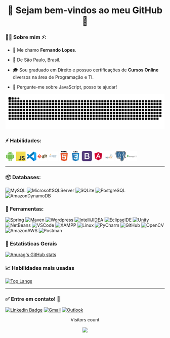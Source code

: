 
# <div align="center">:wave: **Sejam bem-vindos ao meu GitHub** :rocket:</div>


### :raising_hand_man: Sobre mim :zap::

* :wave: Me chamo **Fernando Lopes**.

* :pushpin: De São Paulo, Brasil.

* :mortar_board: Sou graduado em Direito e possuo certificações de **Cursos Online** diversos na área de Programação e TI.

* :speech_balloon: Pergunte-me sobre JavaScript, posso te ajudar!

![Snake animation](https://github.com/EdsonSantana93/EdsonSantana93/blob/output/github-contribution-grid-snake.svg)

### :zap: Habilidades:

<code><img height="30" src="https://raw.githubusercontent.com/github/explore/80688e429a7d4ef2fca1e82350fe8e3517d3494d/topics/android/android.png"></code>
<code><img height="30" src="https://raw.githubusercontent.com/github/explore/80688e429a7d4ef2fca1e82350fe8e3517d3494d/topics/javascript/javascript.png"></code>
<code><img height="30" src="https://raw.githubusercontent.com/github/explore/80688e429a7d4ef2fca1e82350fe8e3517d3494d/topics/visual-studio-code/visual-studio-code.png"></code>
<code><img height="30" src="https://raw.githubusercontent.com/github/explore/80688e429a7d4ef2fca1e82350fe8e3517d3494d/topics/git/git.png"></code>
<code><img height="30" src="https://raw.githubusercontent.com/github/explore/80688e429a7d4ef2fca1e82350fe8e3517d3494d/topics/java/java.png"></code>
<code><img height="32" src="https://raw.githubusercontent.com/github/explore/80688e429a7d4ef2fca1e82350fe8e3517d3494d/topics/html/html.png" alt="HTML5"/></code>
<code><img height="32" src="https://raw.githubusercontent.com/github/explore/80688e429a7d4ef2fca1e82350fe8e3517d3494d/topics/css/css.png" alt="CSS"/></code>
<code><img height="32" src="https://raw.githubusercontent.com/github/explore/80688e429a7d4ef2fca1e82350fe8e3517d3494d/topics/bootstrap/bootstrap.png" alt="Bootstrap"/></code>
<code><img height="32" src="https://raw.githubusercontent.com/github/explore/80688e429a7d4ef2fca1e82350fe8e3517d3494d/topics/angular/angular.png" alt="Angular"/></code>
<code><img height="32" src="https://raw.githubusercontent.com/github/explore/80688e429a7d4ef2fca1e82350fe8e3517d3494d/topics/mysql/mysql.png" alt="MySQL"/></code>
<code><img height="32" src="https://raw.githubusercontent.com/github/explore/80688e429a7d4ef2fca1e82350fe8e3517d3494d/topics/postgresql/postgresql.png" alt="PostegreSQL"/></code>
<code><img height="32" src="https://raw.githubusercontent.com/github/explore/80688e429a7d4ef2fca1e82350fe8e3517d3494d/topics/mongodb/mongodb.png" alt="MongoDB"/></code>

---

### 📦 Databases:

![MySQL](https://img.shields.io/badge/-MySQL-4479A1?&logo=mysql&logoColor=FFFFFF) ![MicrosoftSQLServer](https://img.shields.io/badge/-Microsoft%20SQL%20Server-CC2927?&logo=microsoft%20sql%20server&logoColor=FFFFFF) ![SQLite](https://img.shields.io/badge/-SQLite-003B57?&logo=sqlite&logoColor=FFFFFF) ![PostgreSQL](https://img.shields.io/badge/-PostgreSQL-336791?&logo=postgreSQL&logoColor=FFFFFF) ![AmazonDynamoDB](https://img.shields.io/badge/-Amazon%20DynamoDB-4053D6?&logo=amazon-dynamodb&logoColor=FFFFFF)

### 🧰 Ferramentas:

![Spring](https://img.shields.io/badge/-Spring-6DB33F?&logo=spring&logoColor=FFFFFF) ![Maven](https://img.shields.io/badge/-Maven-C71A36?&logo=apache-maven&logoColor=FFFFFF) ![Wordpress](https://img.shields.io/badge/-wordpress-21759B?&logo=wordpress&logoColor=FFFFFF) ![IntelliJIDEA](https://img.shields.io/badge/-IntelliJIDEA-000000?&logo=intelliJ-IDEA&logoColor=FFFFFF) ![EclipseIDE](https://img.shields.io/badge/-Eclipse%20IDE-2C2255?&logo=eclipse%20IDE&logoColor=FFFFFF) ![Unity](https://img.shields.io/badge/-Unity-000000?&logo=unity&logoColor=FFFFFF) ![NetBeans](https://img.shields.io/badge/-Apache%20NetBeans%20IDE-1B6AC6?&logo=apache%20NetBeans%20IDE&logoColor=FFFFFF) ![VSCode](https://img.shields.io/badge/-VSCode-007ACC?&logo=visual%20studio%20code&logoColor=FFFFFF) ![XAMPP](https://img.shields.io/badge/-xampp-FB7A24?&logo=xampp&logoColor=FFFFFF) ![Linux](https://img.shields.io/badge/-linux-FCC624?&logo=linux&logoColor=000000) ![PyCharm](https://img.shields.io/badge/-PyCharm-000000?&logo=pycharm&logoColor=FFFFFF) ![GitHub](https://img.shields.io/badge/-GitHub-181717?&logo=GitHub&logoColor=FFFFFF) ![OpenCV](https://img.shields.io/badge/-OpenCV-5C3EE8?&logo=OpenCV&logoColor=FFFFFF) ![AmazonAWS](https://img.shields.io/badge/-Amazon%20AWS-232F3E?&logo=Amazon-aws&logoColor=FFFFFF) ![Postman](https://img.shields.io/badge/-Postman-FF6C37?&logo=postman&logoColor=FFFFFF)

### :star2: Estatísticas Gerais

[![Anurag's GitHub stats](https://github-readme-stats.vercel.app/api?username=finandolopes&hide=stars,issues,prs,contribs&count_private=true&show_icons=true&theme=radical&include_all_commits=true&count_private=true)](https://github.com/anuraghazra/github-readme-stats)

### :chart_with_upwards_trend: Habilidades mais usadas

[![Top Langs](https://github-readme-stats.vercel.app/api/top-langs/?username=finandolopes&layout=compact&theme=radical)](https://github.com/anuraghazra/github-readme-stats)


---

### :white_check_mark: Entre em contato! :speech_balloon:

[![Linkedin Badge](https://img.shields.io/badge/-LinkedIn-blue?logo=Linkedin&logoColor=white&link=https://www.linkedin.com/in/fernando-lopes-ba1262a5/)](https://www.linkedin.com/in/fernando-lopes-ba1262a5/) [![Gmail](https://img.shields.io/badge/-fnando0506@gmail.com-EA4335?&logo=gmail&logoColor=FFFFFF&link=mailto:fnando0506@gmail.com)](mailto:fnando0506@gmail.com) [![Outlook](https://img.shields.io/badge/-fnando0506@hotmail.com-0078D4?&logo=microsoft%20outlook&logoColor=FFFFFF&link=mailto:fnando0506@hotmail.com)](mailto:fnando0506@hotmail.com)

<p align="center">Visitors count</p>
<p align="center"><img align="center" src="https://profile-counter.glitch.me/finandolopes/count.svg" /></p><br><br>
</p>
